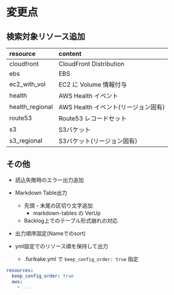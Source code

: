 # 変更点

## 検索対象リソース追加

| resource | content |
| :--- | :--- |
| cloudfront | CloudFront Distribution |
| ebs | EBS |
| ec2_with_vol | EC2 に Volume 情報付与 |
| health | AWS Health イベント |
| health_regional | AWS Health イベント(リージョン固有) |
| route53 | Route53 レコードセット |
| s3 | S3バケット |
| s3_regional | S3バケット(リージョン固有) |

## その他

* 読込失敗時のエラー出力追加
* Markdown Table出力
    * 先頭・末尾の区切り文字追加
        * markdown-tables の VerUp
    * Backlog上でのテーブル形式崩れの対応
* 出力順序固定(Nameでのsort)

* yml設定でのリソース順を保持して出力
    * .furikake.yml で `keep_config_order: true` 指定

```yaml
resources:
  keep_config_order: true
  aws:
    - ...
```
